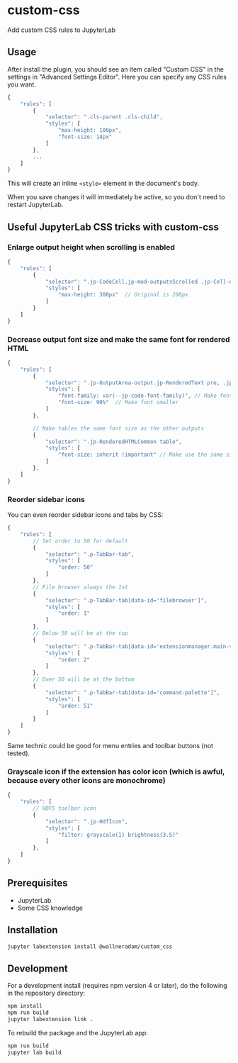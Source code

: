 # custom-css

Add custom CSS rules to JupyterLab

## Usage

After install the plugin, you should see an item called "Custom CSS" in the settings in "Advanced Settings Editor".
Here you can specify any CSS rules you want.

```javascript
{
    "rules": [
        {
            "selector": ".cls-parent .cls-child",
            "styles": [
                "max-height: 100px",
                "font-size: 14px"
            ]
        },
        ...
    ]
}
```

This will create an inline `<style>` element in the document's body.

When you save changes it will immediately be active, so you don't need to restart JupyterLab.

## Useful JupyterLab CSS tricks with custom-css

### Enlarge output height when scrolling is enabled

```javascript
{
    "rules": [
        {
            "selector": ".jp-CodeCell.jp-mod-outputsScrolled .jp-Cell-outputArea",
            "styles": [
                "max-height: 300px"  // Original is 200px
            ]
        }
    ]
}
```

### Decrease output font size and make the same font for rendered HTML

```javascript
{
    "rules": [
        {
            "selector": ".jp-OutputArea-output.jp-RenderedText pre, .jp-OutputArea-output.jp-RenderedHTMLCommon",
            "styles": [
                "font-family: var(--jp-code-font-family)", // Make font the same as code font
                "font-size: 90%"  // Make font smaller
            ]
        },

        // Make tables the same font size as the other outputs
        {
            "selector": ".jp-RenderedHTMLCommon table",
            "styles": [
                "font-size: inherit !important" // Make use the same size
            ]
        },
    ]
}
```

### Reorder sidebar icons

You can even reorder sidebar icons and tabs by CSS:

```javascript
{
    "rules": [
        // Set order to 50 for default
        {
            "selector": ".p-TabBar-tab",
            "styles": [
                "order: 50"
            ]
        },
        // File browser always the 1st
        {
            "selector": ".p-TabBar-tab[data-id='filebrowser']",
            "styles": [
                "order: 1"
            ]
        },
        // Below 50 will be at the top
        {
            "selector": ".p-TabBar-tab[data-id='extensionmanager.main-view']",
            "styles": [
                "order: 2"
            ]
        },
        // Over 50 will be at the bottom
        {
            "selector": ".p-TabBar-tab[data-id='command-palette']",
            "styles": [
                "order: 51"
            ]
        }
    ]
}
```

Same technic could be good for menu entries and toolbar buttons (not tested).

### Grayscale icon if the extension has color icon (which is awful, because every other icons are monochrome)

```javascript
{
    "rules": [
        // HDF5 toolbar icon
        {
            "selector": ".jp-HdfIcon",
            "styles": [
                "filter: grayscale(1) brightness(3.5)"
            ]
        },
    ]
}
```

## Prerequisites

* JupyterLab
* Some CSS knowledge

## Installation

```bash
jupyter labextension install @wallneradam/custom_css
```

## Development

For a development install (requires npm version 4 or later), do the following in the repository directory:

```bash
npm install
npm run build
jupyter labextension link .
```

To rebuild the package and the JupyterLab app:

```bash
npm run build
jupyter lab build
```
